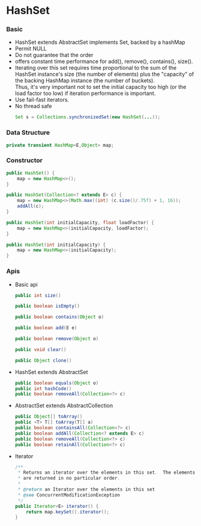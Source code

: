 # HashSet


### Basic

* HashSet<E> extends AbstractSet<E> implements Set<E>, backed by a hashMap
* Permit NULL
* Do not guarantee that the order
* offers constant time performance for add(), remove(), contains(), size().
* Iterating over this set requires time proportional
to the sum of the HashSet instance's size (the number of elements) 
plus the "capacity" of the backing HashMap instance (the number of buckets).  
Thus, it's very important not to set the initial capacity too high 
(or the load factor too low) if iteration performance is important.
* Use fail-fast iterators.
* No thread safe
    ```java
    Set s = Collections.synchronizedSet(new HashSet(...));
    ```


### Data Structure

```java
private transient HashMap<E,Object> map;
```


### Constructor

```java
public HashSet() {
    map = new HashMap<>();
}

public HashSet(Collection<? extends E> c) {
    map = new HashMap<>(Math.max((int) (c.size()/.75f) + 1, 16));
    addAll(c);
}

public HashSet(int initialCapacity, float loadFactor) {
    map = new HashMap<>(initialCapacity, loadFactor);
}

public HashSet(int initialCapacity) {
    map = new HashMap<>(initialCapacity);
}
```


### Apis

* Basic api

    ```java
    public int size()
    
    public boolean isEmpty()
    
    public boolean contains(Object o)
    
    public boolean add(E e)
    
    public boolean remove(Object o)
    
    public void clear()
    
    public Object clone()
    
    ```


* HashSet<E> extends AbstractSet<E>

    ```java
    public boolean equals(Object o)
    public int hashCode()
    public boolean removeAll(Collection<?> c) 
    ```


* AbstractSet<E> extends AbstractCollection<E>

    ```java
    public Object[] toArray()
    public <T> T[] toArray(T[] a)
    public boolean containsAll(Collection<?> c) 
    public boolean addAll(Collection<? extends E> c)
    public boolean removeAll(Collection<?> c)
    public boolean retainAll(Collection<?> c)
    ```


* Iterator

    ```java
    /**
     * Returns an iterator over the elements in this set.  The elements
     * are returned in no particular order.
     *
     * @return an Iterator over the elements in this set
     * @see ConcurrentModificationException
     */
    public Iterator<E> iterator() {
        return map.keySet().iterator();
    }
    ```













